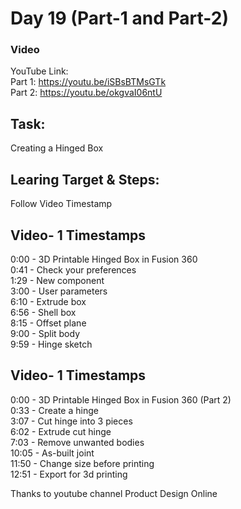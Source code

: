 # Day 19 (Part-1 and Part-2)
### Video
YouTube Link:</br> 
Part 1: https://youtu.be/iSBsBTMsGTk </br>
Part 2: https://youtu.be/okgvaI06ntU

## Task:
Creating a Hinged Box

## Learing Target & Steps:
Follow Video Timestamp

## Video- 1 Timestamps
0:00 - 3D Printable Hinged Box in Fusion 360</br>
0:41 - Check your preferences</br>
1:29 - New component</br>
3:00 - User parameters</br>
6:10 - Extrude box</br>
6:56 - Shell box</br>
8:15 - Offset plane</br>
9:00 - Split body</br>
9:59 - Hinge sketch</br>

## Video- 1 Timestamps
0:00 - 3D Printable Hinged Box in Fusion 360 (Part 2)</br>
0:33 - Create a hinge</br>
3:07 - Cut hinge into 3 pieces</br>
6:02 - Extrude cut hinge</br>
7:03 - Remove unwanted bodies</br>
10:05 - As-built joint</br>
11:50 - Change size before printing</br>
12:51 - Export for 3d printing</br>

Thanks to youtube channel Product Design Online
